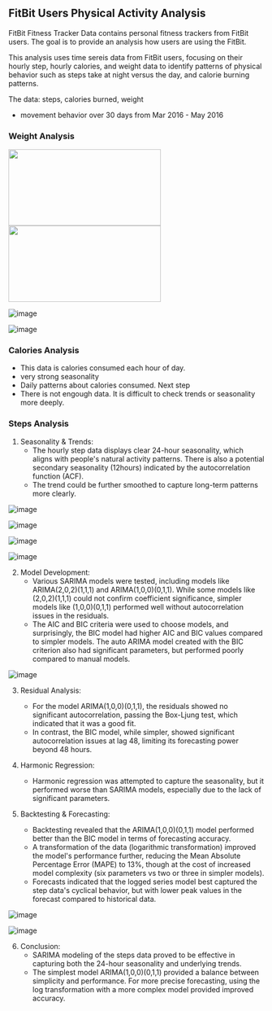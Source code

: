 ## FitBit Users Physical Activity Analysis
FitBit Fitness Tracker Data contains personal fitness trackers from FitBit users. 
The goal is to provide an analysis how users are using the FitBit.

This analysis uses time sereis data from FitBit users, focusing on their hourly step, hourly calories, and weight data to identify patterns of physical behavior such as steps take at night versus the day, and calorie burning patterns. 

The data: steps, calories burned, weight
- movement behavior over 30 days from Mar 2016 - May 2016

### Weight Analysis

<img src='https://github.com/user-attachments/assets/c83446a1-3eca-4b07-a922-0bfa45db3c35' width='300px' height='150px'>
<img src='https://github.com/user-attachments/assets/b2f2a7ef-f201-425c-b59f-78222fa6aee7' width='300px' height='150px'>

![image](https://github.com/user-attachments/assets/c83446a1-3eca-4b07-a922-0bfa45db3c35)

![image](https://github.com/user-attachments/assets/b2f2a7ef-f201-425c-b59f-78222fa6aee7)


### Calories Analysis
- This data is calories consumed each hour of day.
- very strong seasonality
- Daily patterns about calories consumed. 
Next step
- There is not engough data. It is difficult to check trends or seasonality more deeply.

### Steps Analysis
1. Seasonality & Trends:
   - The hourly step data displays clear 24-hour seasonality, which aligns with people's natural activity patterns. There is also a potential secondary seasonality (12hours) indicated by the autocorrelation function (ACF).
   - The trend could be further smoothed to capture long-term patterns more clearly.

![image](https://github.com/user-attachments/assets/5cd0dcac-3458-43b6-b778-ec27472dc31a)

![image](https://github.com/user-attachments/assets/9f245d8d-def6-4c5a-a992-fe4cd2dde7e8)

![image](https://github.com/user-attachments/assets/08c343f2-a70d-41f3-9218-04a9d0e49526)

![image](https://github.com/user-attachments/assets/6d627cc2-7cb0-4fd2-be39-4d487526a174)

2. Model Development:
   - Various SARIMA models were tested, including models like ARIMA(2,0,2)(1,1,1) and ARIMA(1,0,0)(0,1,1). While some models like (2,0,2)(1,1,1) could not confirm coefficient significance, simpler models like (1,0,0)(0,1,1) performed well without autocorrelation issues in the residuals.
   - The AIC and BIC criteria were used to choose models, and surprisingly, the BIC model had higher AIC and BIC values compared to simpler models. The auto ARIMA model created with the BIC criterion also had significant parameters, but performed poorly compared to manual models.

![image](https://github.com/user-attachments/assets/c09eaa65-d29d-46e1-8bba-8b1cea22006f)
  
3. Residual Analysis:
   - For the model ARIMA(1,0,0)(0,1,1), the residuals showed no significant autocorrelation, passing the Box-Ljung test, which indicated that it was a good fit.
   - In contrast, the BIC model, while simpler, showed significant autocorrelation issues at lag 48, limiting its forecasting power beyond 48 hours.

4. Harmonic Regression:
   - Harmonic regression was attempted to capture the seasonality, but it performed worse than SARIMA models, especially due to the lack of significant parameters.

5. Backtesting & Forecasting:
   - Backtesting revealed that the ARIMA(1,0,0)(0,1,1) model performed better than the BIC model in terms of forecasting accuracy.
   - A transformation of the data (logarithmic transformation) improved the model's performance further, reducing the Mean Absolute Percentage Error (MAPE) to 13%, though at the cost of increased model complexity (six parameters vs two or three in simpler models).
   - Forecasts indicated that the logged series model best captured the step data's cyclical behavior, but with lower peak values in the forecast compared to historical data.
  
![image](https://github.com/user-attachments/assets/29e411d6-9f19-4282-9e17-af9478452566)

![image](https://github.com/user-attachments/assets/406ab691-5ff2-4377-9616-49f0fc914db1)
  
6. Conclusion:
   - SARIMA modeling of the steps data proved to be effective in capturing both the 24-hour seasonality and underlying trends.
   - The simplest model ARIMA(1,0,0)(0,1,1) provided a balance between simplicity and performance. For more precise forecasting, using the log transformation with a more complex model provided improved accuracy.




